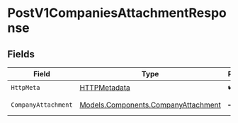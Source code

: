 # PostV1CompaniesAttachmentResponse


## Fields

| Field                                                                               | Type                                                                                | Required                                                                            | Description                                                                         |
| ----------------------------------------------------------------------------------- | ----------------------------------------------------------------------------------- | ----------------------------------------------------------------------------------- | ----------------------------------------------------------------------------------- |
| `HttpMeta`                                                                          | [HTTPMetadata](../../Models/Components/HTTPMetadata.md)                             | :heavy_check_mark:                                                                  | N/A                                                                                 |
| `CompanyAttachment`                                                                 | [Models.Components.CompanyAttachment](../../Models/Components/CompanyAttachment.md) | :heavy_minus_sign:                                                                  | Example response                                                                    |